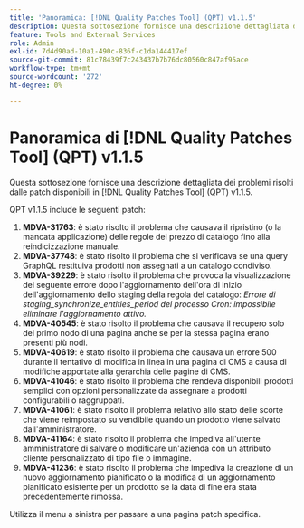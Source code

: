 ```yaml
---
title: 'Panoramica: [!DNL Quality Patches Tool] (QPT) v1.1.5'
description: Questa sottosezione fornisce una descrizione dettagliata dei problemi risolti dalle patch disponibili in  [!DNL Quality Patches Tool] (QPT) v1.1.5.
feature: Tools and External Services
role: Admin
exl-id: 7d4d90ad-10a1-490c-836f-c1da144417ef
source-git-commit: 81c78439f7c243437b7b76dc80560c847af95ace
workflow-type: tm+mt
source-wordcount: '272'
ht-degree: 0%

---
```


# Panoramica di [!DNL Quality Patches Tool] (QPT) v1.1.5

Questa sottosezione fornisce una descrizione dettagliata dei problemi risolti dalle patch disponibili in [!DNL Quality Patches Tool] (QPT) v1.1.5.

QPT v1.1.5 include le seguenti patch:

1. **MDVA-31763**: è stato risolto il problema che causava il ripristino (o la mancata applicazione) delle regole del prezzo di catalogo fino alla reindicizzazione manuale.
1. **MDVA-37748**: è stato risolto il problema che si verificava se una query GraphQL restituiva prodotti non assegnati a un catalogo condiviso.
1. **MDVA-39229**: è stato risolto il problema che provoca la visualizzazione del seguente errore dopo l&#39;aggiornamento dell&#39;ora di inizio dell&#39;aggiornamento dello staging della regola del catalogo: *Errore di staging_synchronize_entities_period del processo Cron: impossibile eliminare l&#39;aggiornamento attivo.*
1. **MDVA-40545**: è stato risolto il problema che causava il recupero solo del primo nodo di una pagina anche se per la stessa pagina erano presenti più nodi.
1. **MDVA-40619**: è stato risolto il problema che causava un errore 500 durante il tentativo di modifica in linea in una pagina di CMS a causa di modifiche apportate alla gerarchia delle pagine di CMS.
1. **MDVA-41046**: è stato risolto il problema che rendeva disponibili prodotti semplici con opzioni personalizzate da assegnare a prodotti configurabili o raggruppati.
1. **MDVA-41061**: è stato risolto il problema relativo allo stato delle scorte che viene reimpostato su vendibile quando un prodotto viene salvato dall&#39;amministratore.
1. **MDVA-41164**: è stato risolto il problema che impediva all&#39;utente amministratore di salvare o modificare un&#39;azienda con un attributo cliente personalizzato di tipo file o immagine.
1. **MDVA-41236**: è stato risolto il problema che impediva la creazione di un nuovo aggiornamento pianificato o la modifica di un aggiornamento pianificato esistente per un prodotto se la data di fine era stata precedentemente rimossa.

Utilizza il menu a sinistra per passare a una pagina patch specifica.
